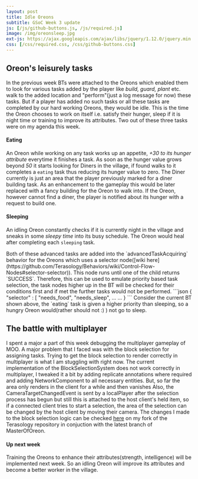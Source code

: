 ```yaml
---
layout: post
title: Idle Oreons
subtitle: GSoC Week 3 update
js: [/js/github-buttons.js, /js/required.js]
image: /img/oreonsleep.jpg
ext-js: https://ajax.googleapis.com/ajax/libs/jquery/1.12.0/jquery.min.js
css: [/css/required.css, /css/github-buttons.css]
---
```

## Oreon's leisurely tasks
In the previous week BTs were attached to the Oreons which enabled them to look for various tasks added by the player like _build, guard, plant_ etc. walk to the 
added location and "perform"(just a log message for now) these tasks. But if a player has added no such tasks or all these tasks are completed by our hard working
Oreons, they would be idle. This is the time the Oreon chooses to work on itself i.e. satisfy their hunger, sleep if it is night time or training to improve its attributes. Two out
of these three tasks were on my agenda this week.
#### Eating
An Oreon while working on any task works up an appetite, _+30 to its hunger attribute_ everytime it finishes a task. As soon as the hunger value grows beyond _50_ it starts looking
for Diners in the village, if found walks to it completes a `eating` task thus reducing its hunger value to zero. The Diner currently is just an area that the player previously marked for
a diner building task. As an enhancement to the gameplay this would be later replaced with a fancy building for the Oreon to walk into. If the Oreon, however cannot find a diner, the
 player is notified about its hunger with a request to build one.
#### Sleeping
An idling Oreon constantly checks if it is currently night in the village and sneaks in some _sleepy time_ into its busy schedule. The Oreon would heal after completing
each `sleeping` task.  
  
<div id="BT">
Both of these advanced tasks are added into the `advancedTaskAcquiring` behavior for the Oreons which uses a selector node([wiki here](https://github.com/Terasology/Behaviors/wiki/Control-Flow-Nodes#selector-selector)). This node
runs until one of the child returns `SUCCESS`. Therefore, this can be used to emulate priority based task selection, the task nodes higher up in the BT will be checked for their conditions first and if met the further tasks would not be performed.  
```json
{
   "selector" : [
        "needs_food",
        "needs_sleep",
        ...
        ...
}
```  
Consider the current BT shown above, the `eating` task is given a higher priority than sleeping, so a hungry Oreon would(rather should not :) ) not go to sleep.
</div>
  

## The battle with multiplayer
I spent a major a part of this week debugging the multiplayer gameplay of MOO. A major problem that I faced was with the block selection for assigning tasks. Trying to get the block selection to render correctly in multiplayer is what I am stuggling with right now. 
The current implementation of the BlockSelectionSystem does not work correctly in multiplayer, I tweaked it a bit by adding replicate annotations where required and adding NetworkComponent to all necessary entities. But, so far the area only renders in the client for
 a while and then vanishes
 Also, the CameraTargetChangedEvent is sent by a localPlayer after the selection process has begun but still this is attached to the host client's held item, so if a connected client tries to start a selection, the area of the selection can be changed by the host client by moving their camera.​
The changes I made to the block selection logic can be checked [here](https://github.com/Naman-sopho/Terasology/tree/Block-selection-multiplayer) on my fork of the Terasology repository in conjuction with the latest branch of MasterOfOreon.
  
#### Up next week
Training the Oreons to enhance their attributes(strength, intelligence) will be implemented next week. So an idling Oreon will improve its attributes and become a better worker in the village.
  
  
  
<div class="github-button" url="https://github.com/Terasology/MasterOfOreon/pull/8"></div>